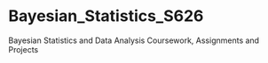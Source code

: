 # Bayesian_Statistics_S626
Bayesian Statistics and Data Analysis Coursework, Assignments and Projects
